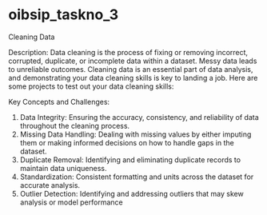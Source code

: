 # oibsip_taskno_3
Cleaning Data

Description:
Data cleaning is the process of fixing or removing incorrect, corrupted, duplicate, or incomplete
data within a dataset. Messy data leads to unreliable outcomes. Cleaning data is an essential
part of data analysis, and demonstrating your data cleaning skills is key to landing a job. Here
are some projects to test out your data cleaning skills: 

Key Concepts and Challenges:
1. Data Integrity: Ensuring the accuracy, consistency, and reliability of data throughout the
cleaning process.
2. Missing Data Handling: Dealing with missing values by either imputing them or making
informed decisions on how to handle gaps in the dataset.
3. Duplicate Removal: Identifying and eliminating duplicate records to maintain data
uniqueness.
4. Standardization: Consistent formatting and units across the dataset for accurate analysis.
5. Outlier Detection: Identifying and addressing outliers that may skew analysis or model
performance
